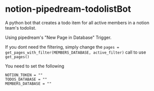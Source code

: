 # notion-pipedream-todolistBot
A python bot that creates a todo item for all active members in a notion team's todolist.

Using pipedream's "New Page in Database" Trigger.

If you dont need the filtering, simply change the `pages = get_pages_with_filter(MEMBERS_DATABASE, active_filter)` call to use `get_pages()`

You need to set the following
```
NOTION_TOKEN = ""
TODOS_DATABASE = ""
MEMBERS_DATABASE = ""
```
